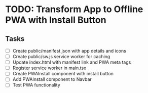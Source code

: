 # TODO: Transform App to Offline PWA with Install Button

## Tasks
- [ ] Create public/manifest.json with app details and icons
- [ ] Create public/sw.js service worker for caching
- [ ] Update index.html with manifest link and PWA meta tags
- [ ] Register service worker in main.tsx
- [ ] Create PWAInstall component with install button
- [ ] Add PWAInstall component to Navbar
- [ ] Test PWA functionality
